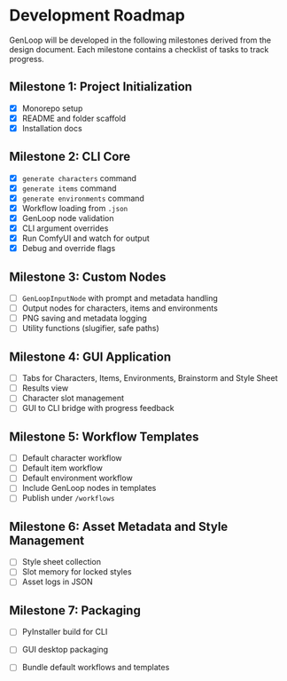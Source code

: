 # Development Roadmap

GenLoop will be developed in the following milestones derived from the design document. Each milestone contains a checklist of tasks to track progress.

## Milestone 1: Project Initialization
- [x] Monorepo setup
- [x] README and folder scaffold
- [x] Installation docs

## Milestone 2: CLI Core
- [x] `generate characters` command
- [x] `generate items` command
- [x] `generate environments` command
 - [x] Workflow loading from `.json`
 - [x] GenLoop node validation
 - [x] CLI argument overrides
- [x] Run ComfyUI and watch for output
 - [x] Debug and override flags

## Milestone 3: Custom Nodes
- [ ] `GenLoopInputNode` with prompt and metadata handling
- [ ] Output nodes for characters, items and environments
- [ ] PNG saving and metadata logging
- [ ] Utility functions (slugifier, safe paths)

## Milestone 4: GUI Application
- [ ] Tabs for Characters, Items, Environments, Brainstorm and Style Sheet
- [ ] Results view
- [ ] Character slot management
- [ ] GUI to CLI bridge with progress feedback

## Milestone 5: Workflow Templates
- [ ] Default character workflow
- [ ] Default item workflow
- [ ] Default environment workflow
- [ ] Include GenLoop nodes in templates
- [ ] Publish under `/workflows`

## Milestone 6: Asset Metadata and Style Management
- [ ] Style sheet collection
- [ ] Slot memory for locked styles
- [ ] Asset logs in JSON

## Milestone 7: Packaging
- [ ] PyInstaller build for CLI
- [ ] GUI desktop packaging
- [ ] Bundle default workflows and templates


